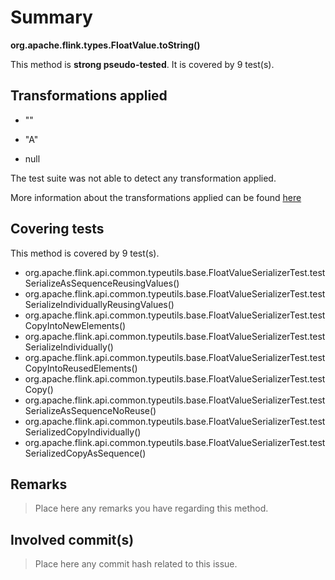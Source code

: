 # Summary
**org.apache.flink.types.FloatValue.toString()**

This method is **strong pseudo-tested**.
It is covered by 9 test(s). 


## Transformations applied

- &quot;&quot;

- &quot;A&quot;

- null


The test suite was not able to detect any transformation applied.

More information about the transformations applied can be found [here](https://github.com/STAMP-project/pitest-descartes)

## Covering tests
This method is covered by 9 test(s).
* org.apache.flink.api.common.typeutils.base.FloatValueSerializerTest.testSerializeAsSequenceReusingValues()
* org.apache.flink.api.common.typeutils.base.FloatValueSerializerTest.testSerializeIndividuallyReusingValues()
* org.apache.flink.api.common.typeutils.base.FloatValueSerializerTest.testCopyIntoNewElements()
* org.apache.flink.api.common.typeutils.base.FloatValueSerializerTest.testSerializeIndividually()
* org.apache.flink.api.common.typeutils.base.FloatValueSerializerTest.testCopyIntoReusedElements()
* org.apache.flink.api.common.typeutils.base.FloatValueSerializerTest.testCopy()
* org.apache.flink.api.common.typeutils.base.FloatValueSerializerTest.testSerializeAsSequenceNoReuse()
* org.apache.flink.api.common.typeutils.base.FloatValueSerializerTest.testSerializedCopyIndividually()
* org.apache.flink.api.common.typeutils.base.FloatValueSerializerTest.testSerializedCopyAsSequence()


## Remarks
> Place here any remarks you have regarding this method.

## Involved commit(s)

> Place here any commit hash related to this issue.
